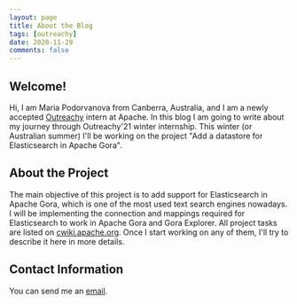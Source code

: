 ```yaml
---
layout: page
title: About the Blog
tags: [outreachy]
date: 2020-11-29
comments: false
---
```


## Welcome!
Hi, I am Maria Podorvanova from Canberra, Australia, and I am a newly accepted [Outreachy](https://www.outreachy.org/) intern at Apache. 
In this blog I am going to write about my journey through Outreachy'21 winter internship.
This winter (or Australian summer) I'll be working on the project "Add a datastore for Elasticsearch in Apache Gora". 

## About the Project
The main objective of this project is to add support for Elasticsearch in Apache Gora, which is one of the most used text search engines nowadays.
I will be implementing the connection and mappings required for Elasticsearch to work in Apache Gora and Gora Explorer.
All project tasks are listed on [cwiki.apache.org](https://cwiki.apache.org/confluence/display/GORA/Outreachy%3A+December+2020+-+March+2021).
Once I start working on any of them, I'll try to describe it here in more details.

## Contact Information
You can send me an [email](mailto:podorvanova.maria@gmail.com).
